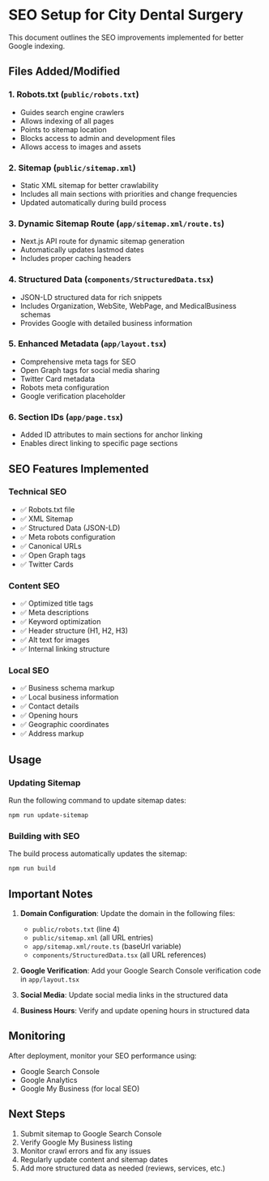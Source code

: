 # SEO Setup for City Dental Surgery

This document outlines the SEO improvements implemented for better Google indexing.

## Files Added/Modified

### 1. Robots.txt (`public/robots.txt`)
- Guides search engine crawlers
- Allows indexing of all pages
- Points to sitemap location
- Blocks access to admin and development files
- Allows access to images and assets

### 2. Sitemap (`public/sitemap.xml`)
- Static XML sitemap for better crawlability
- Includes all main sections with priorities and change frequencies
- Updated automatically during build process

### 3. Dynamic Sitemap Route (`app/sitemap.xml/route.ts`)
- Next.js API route for dynamic sitemap generation
- Automatically updates lastmod dates
- Includes proper caching headers

### 4. Structured Data (`components/StructuredData.tsx`)
- JSON-LD structured data for rich snippets
- Includes Organization, WebSite, WebPage, and MedicalBusiness schemas
- Provides Google with detailed business information

### 5. Enhanced Metadata (`app/layout.tsx`)
- Comprehensive meta tags for SEO
- Open Graph tags for social media sharing
- Twitter Card metadata
- Robots meta configuration
- Google verification placeholder

### 6. Section IDs (`app/page.tsx`)
- Added ID attributes to main sections for anchor linking
- Enables direct linking to specific page sections

## SEO Features Implemented

### Technical SEO
- ✅ Robots.txt file
- ✅ XML Sitemap
- ✅ Structured Data (JSON-LD)
- ✅ Meta robots configuration
- ✅ Canonical URLs
- ✅ Open Graph tags
- ✅ Twitter Cards

### Content SEO
- ✅ Optimized title tags
- ✅ Meta descriptions
- ✅ Keyword optimization
- ✅ Header structure (H1, H2, H3)
- ✅ Alt text for images
- ✅ Internal linking structure

### Local SEO
- ✅ Business schema markup
- ✅ Local business information
- ✅ Contact details
- ✅ Opening hours
- ✅ Geographic coordinates
- ✅ Address markup

## Usage

### Updating Sitemap
Run the following command to update sitemap dates:
```bash
npm run update-sitemap
```

### Building with SEO
The build process automatically updates the sitemap:
```bash
npm run build
```

## Important Notes

1. **Domain Configuration**: Update the domain in the following files:
   - `public/robots.txt` (line 4)
   - `public/sitemap.xml` (all URL entries)
   - `app/sitemap.xml/route.ts` (baseUrl variable)
   - `components/StructuredData.tsx` (all URL references)

2. **Google Verification**: Add your Google Search Console verification code in `app/layout.tsx`

3. **Social Media**: Update social media links in the structured data

4. **Business Hours**: Verify and update opening hours in structured data

## Monitoring

After deployment, monitor your SEO performance using:
- Google Search Console
- Google Analytics
- Google My Business (for local SEO)

## Next Steps

1. Submit sitemap to Google Search Console
2. Verify Google My Business listing
3. Monitor crawl errors and fix any issues
4. Regularly update content and sitemap dates
5. Add more structured data as needed (reviews, services, etc.)
